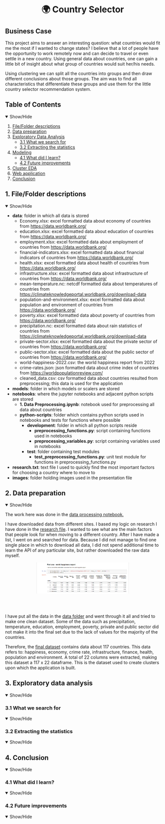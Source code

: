 <h1 style="text-align: center"> 🌍 Country Selector </h1>

## Business Case

This project aims to answer an interesting question: what countries would fit me
the most if I wanted to change states? I believe that a lot of people have the
opportunity to work remotely now and can decide to travel or even settle in a
new country. Using general data about countries, one can gain a little bit of
insight about what group of countries would suit her/his needs.

Using clustering we can split all the countries into groups and then draw
different conclusions about those groups. The aim was to find all
characteristics that differentiate these groups and use them for the little
country selector recommendation system.

## Table of Contents
<details open>
<summary>Show/Hide</summary>

1. [File/Folder descriptions](#1-filefolder-descriptions)
2. [Data preparation](#2-data-preparation)
3. [Exploratory Data Analysis](#3-exploratory-data-analysis)
    * [3.1 What we search for](#31-what-we-search-for)
    * [3.2 Extracting the statistics](#32-extracting-the-statistics)
4. [Modeling](#4-conclusion)
    * [4.1 What did I learn?](#41-what-did-i-learn)
    * [4.2 Future improvements](#42-future-improvements)
5. [Cluster EDA](#5-cluster-eda)
6. [Web application](#6-web-application)
7. [Conclusion](#7-conclusion)
</details>

## 1. File/Folder descriptions

<details open>
<summary>Show/Hide</summary>

* **data**: folder in which all data is stored
    * Economy.xlsx: excel formatted data about economy of countries from https://data.worldbank.org/
    * education.xlsx: excel formatted data about education of countries from https://data.worldbank.org/
    * employment.xlsx: excel formatted data about employment of countries from https://data.worldbank.org/
    * financial-indicators.xlsx: excel formatted data about financial indicators of countries from
  https://data.worldbank.org/
    * health.xlsx: excel formatted data about health of countries from https://data.worldbank.org/
    * infrastructure.xlsx: excel formatted data about infrastructure of countries from https://data.worldbank.org/
    * mean-temperature.nc: netcdf formatted data about temperatures of countries from 
  https://climateknowledgeportal.worldbank.org/download-data
    * population-and-environment.xlsx: excel formatted data about population and environment of countries from 
  https://data.worldbank.org/
    * poverty.xlsx: excel formatted data about poverty of countries from https://data.worldbank.org/
    * precipitation.nc: excel formatted data about rain statistics of countries from 
  https://climateknowledgeportal.worldbank.org/download-data
    * private-sector.xlsx: excel formatted data about the private sector of countries from https://data.worldbank.org/
    * public-sector.xlsx: excel formatted data about the public sector of countries from https://data.worldbank.org/
    * world-happiness-2022.csv: the world happiness report from 2022
    * crime-rates.json: json formatted data about crime index of countries from https://worldpopulationreview.com/
    * cleaned_data.csv: csv formatted data about countries resulted from preprocessing; this data is used for the
  application
* **models**: folder in which models or scalers are stored
* **notebooks**: where the jupyter notebooks and adjacent python scripts are stored
  * **1. Data Preprocessing.ipynb**: notebook used for preprocessing all data about countries
  * **python-scripts**: folder which contains python scripts used in notebooks and tests for functions where possible
    * **development**: folder in which all python scripts reside
      * **preprocessing_functions.py**: script containing functions used in notebooks
      * **preprocessing_variables.py**: script containing variables used in notebooks
    * **test**: folder containing test modules
      * **test_preprocessing_functions.py**: unit test module for functions in preprocessing_functions.py
* **research.txt**: text file I used to quickly find the most important factors for choosing a country where to move to
* **images**: folder holding images used in the presentation file

</details>


## 2. Data preparation

<details open>
<summary>Show/Hide</summary>

The work here was done in the [data processing notebook.](./notebooks/1.Data%20Preprocessing.ipynb)

I have downloaded data from different sites. I based my logic on research I have done in the 
[research file](research.txt). I wanted to see what are the main factors that people look for when
moving to a different country. After I have made a list, I went on and searched for data.
Because I did not manage to find one single place in which to download all data, I did not spend additional time
to learn the API of any particular site, but rather downloaded the raw data myself.

<p align="center">
  <img src="images/world-happiness.png" width="300"/>
</p>
<br>
<br>

I have put all the data in the [data folder](./data/) and went through it all and tried to make one clean dataset.
Some of the data such as precipitation, temperature, education, employment, poverty, private and public sector 
did not make it into the final set due to the lack of values for the majority of the countries.

Therefore, the [final dataset](./data/cleaned_data.csv) contains data about 117 countries. This data refers to: 
happiness, economy, crime rate, infrastructure, finance, health, population and environment. A total of 22 columns were 
extracted, making this dataset a 117 x 22 dataframe. This is the dataset used to create clusters upon which the 
application is built.

</details>


## 3. Exploratory data analysis

<details open>
<summary>Show/Hide</summary>

</details>


### 3.1 What we search for

<details open>
<summary>Show/Hide</summary>


</details>


### 3.2 Extracting the statistics

<details open>
<summary>Show/Hide</summary>



</details>


## 4. Conclusion

<details open>
<summary>Show/Hide</summary>

</details>

### 4.1 What did I learn?

<details open>
<summary>Show/Hide</summary>


</details>


### 4.2 Future improvements

<details open>
<summary>Show/Hide</summary>


</details>
